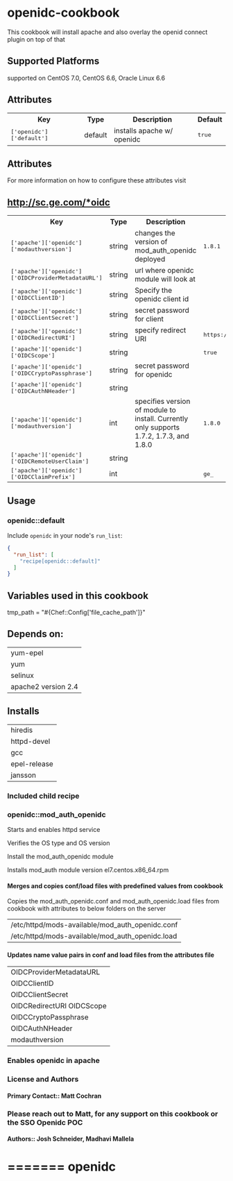 # openidc-cookbook

This cookbook will install apache and also overlay the openid connect plugin on top of that


## Supported Platforms

supported on CentOS 7.0, CentOS 6.6, Oracle Linux 6.6

## Attributes

<table>
  <tr>
    <th>Key</th>
    <th>Type</th>
    <th>Description</th>
    <th>Default</th>
  </tr>
  <tr>
    <td><tt>['openidc']['default']</tt></td>
    <td>default</td>
    <td>installs apache w/ openidc</td>
    <td><tt>true</tt></td>
  </tr>
</table>

## Attributes
For more information on how to configure these attributes visit
## http://sc.ge.com/*oidc

<table>
  <tr>
    <th>Key</th>
    <th>Type</th>
    <th>Description</th>
    <th>Default</th>
  </tr>
  <tr>
    <td><tt>['apache']['openidc']['modauthversion']</tt></td>
    <td>string</td>
    <td>changes the version of mod_auth_openidc deployed</td>
    <td><tt>1.8.1</tt></td>
  </tr>
  <tr>
    <td><tt>['apache']['openidc']['OIDCProviderMetadataURL']</tt></td>
    <td>string</td>
    <td>url where openidc module will look at</td>
    <td><tt></tt></td>
  </tr>
  <tr>
    <td><tt>['apache']['openidc']['OIDCClientID'] </tt></td>
    <td>string</td>
    <td>Specify the openidc client id</td>
    <td><tt></tt></td>
  </tr>
  <tr>
    <td><tt>['apache']['openidc']['OIDCClientSecret'] </tt></td>
    <td>string</td>
    <td>secret password for client</td>
    <td><tt></tt></td>
  </tr>
  <tr>
    <td><tt>['apache']['openidc']['OIDCRedirectURI']  </tt></td>
    <td>string</td>
    <td>specify redirect URI</td>
    <td><tt>https://mySamleApp.com/redirect_uri</tt></td>
  </tr>
  <tr>
    <td><tt>['apache']['openidc']['OIDCScope'] </tt></td>
    <td>string</td>
    <td></td>
    <td><tt>true</tt></td>
  </tr>
  <tr>
    <td><tt>['apache']['openidc']['OIDCCryptoPassphrase'] </tt></td>
    <td>string</td>
    <td>secret password for openidc</td>
    <td><tt></tt></td>
  </tr>
  <tr>
    <td><tt>['apache']['openidc']['OIDCAuthNHeader']  </tt></td>
    <td>string</td>
    <td></td>
    <td><tt></tt></td>
  </tr>
  <tr>
    <td><tt>['apache']['openidc']['modauthversion']  </tt></td>
    <td>int</td>
    <td>specifies version of module to install. Currently only supports 1.7.2, 1.7.3, and 1.8.0</td>
    <td><tt>1.8.0</tt></td>
  </tr>
  <tr>
    <td><tt>['apache']['openidc']['OIDCRemoteUserClaim']  </tt></td>
    <td>string</td>
    <td></td>
    <td><tt></tt></td>
  </tr>
  <tr>
    <td><tt>['apache']['openidc']['OIDCClaimPrefix']  </tt></td>
    <td>int</td>
    <td></td>
    <td><tt>ge_</tt></td>
  </tr>
</table>


## Usage

### openidc::default

Include `openidc` in your node's `run_list`:

```json
{
  "run_list": [
    "recipe[openidc::default]"
  ]
}
```


## Variables used in this cookbook
tmp_path = "#{Chef::Config['file_cache_path']}"


## Depends on:

<table>
<tr>
<td>yum-epel</td>
</tr>
<tr>
<td>yum</td>
</tr>
  <tr>
<td>selinux</td>
</tr>
<tr>
<td>apache2 version 2.4</td>
</tr>
</table>

## Installs

<table>
<tr>
<td>hiredis</td>
</tr>
  <tr>
<td>httpd-devel</td>
</tr>
<tr>
<td>gcc</td>
</tr>
 <tr>
<td>epel-release</td>
</tr>
<tr>
<td>jansson</td>
</tr>
</table>


### Included child recipe
### openidc::mod_auth_openidc

Starts and enables httpd service

Verifies the OS type and OS version

Install the mod_auth_openidc module

Installs mod_auth module version el7.centos.x86_64.rpm

#### Merges and copies conf/load files with predefined values from cookbook

Copies the mod_auth_openidc.conf and mod_auth_openidc.load files from cookbook with attributes to below folders on the server
<table><tr><td>
/etc/httpd/mods-available/mod_auth_openidc.conf
</td></tr>
<tr><td>
/etc/httpd/mods-available/mod_auth_openidc.load
</td></tr>
</table>

#### Updates name value pairs in conf and load files from the attributes file

<table><tr><td>
OIDCProviderMetadataURL
</td></tr>
<tr><td>
OIDCClientID
</td></tr>
<tr><td>
OIDCClientSecret
</td></tr>
<tr><td>OIDCRedirectURI
OIDCScope
</td></tr>
<tr><td>
OIDCCryptoPassphrase
</td></tr>
<tr><td>
OIDCAuthNHeader
</td></tr>
<tr><td>
modauthversion
</td></tr>
</table>

### Enables openidc in apache


### License and Authors

#### Primary Contact:: Matt Cochran

### Please reach out to Matt, for any support on this cookbook or the SSO Openidc POC

#### Authors:: Josh Schneider, Madhavi Mallela
=======
openidc
=======
